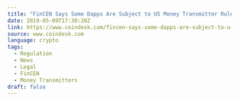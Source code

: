 ```yaml
---
title: "FinCEN Says Some Dapps Are Subject to US Money Transmitter Rules"
date: 2019-05-09T17:30:20Z
link: https://www.coindesk.com/fincen-says-some-dapps-are-subject-to-u-s-money-transmitter-rules?utm_medium=RSS&utm_source=news.12bit.vn
source: www.coindesk.com
language: crypto
tags:
  - Regulation
  - News
  - Legal
  - FinCEN
  - Money Transmitters
draft: false
---
```

